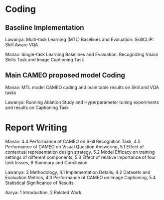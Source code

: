 # Coding

## Baseline Implementation

Lawanya: Multi-task Learning (MTL) Baselines and Evaluation: SkillCLIP: Skill Aware VQA

Manav: Single-task Learning Baselines and Evaluation: Recognizing Vision Skills Task and Image Captioning Task

## Main CAMEO proposed model Coding


Manav: MTL model CAMEO coding and main table results on Skill and VQA tasks

Lawanya: Running Ablation Study and Hyperparameter tuning experiments and results on Captioning Task


# Report Writing

Manav: 4.4 Performance of CAMEO on Skill Recognition Task, 4.5 Performance of CAMEO on Visual Question Answering, 5.1 Effect of contextual representation design strategy, 5.2 Model Efficacy on training settings of different components, 5.3 Effect of relative importance of four task losses, 6 Summary and Conclusion


Lawanya: 3 Methodology, 4.1 Implementation Details, 4.2 Datasets and Evaluation Metrics, 4.3 Performance of CAMEO on Image Captioning, 5.4 Statistical Significance of Results


Aarya: 1 Introduction, 2 Related Work



